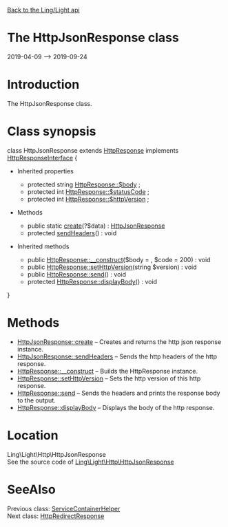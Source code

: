 [Back to the Ling/Light api](https://github.com/lingtalfi/Light/blob/master/doc/api/Ling/Light.md)



The HttpJsonResponse class
================
2019-04-09 --> 2019-09-24






Introduction
============

The HttpJsonResponse class.



Class synopsis
==============


class <span class="pl-k">HttpJsonResponse</span> extends [HttpResponse](https://github.com/lingtalfi/Light/blob/master/doc/api/Ling/Light/Http/HttpResponse.md) implements [HttpResponseInterface](https://github.com/lingtalfi/Light/blob/master/doc/api/Ling/Light/Http/HttpResponseInterface.md) {

- Inherited properties
    - protected string [HttpResponse::$body](#property-body) ;
    - protected int [HttpResponse::$statusCode](#property-statusCode) ;
    - protected int [HttpResponse::$httpVersion](#property-httpVersion) ;

- Methods
    - public static [create](https://github.com/lingtalfi/Light/blob/master/doc/api/Ling/Light/Http/HttpJsonResponse/create.md)(?$data) : [HttpJsonResponse](https://github.com/lingtalfi/Light/blob/master/doc/api/Ling/Light/Http/HttpJsonResponse.md)
    - protected [sendHeaders](https://github.com/lingtalfi/Light/blob/master/doc/api/Ling/Light/Http/HttpJsonResponse/sendHeaders.md)() : void

- Inherited methods
    - public [HttpResponse::__construct](https://github.com/lingtalfi/Light/blob/master/doc/api/Ling/Light/Http/HttpResponse/__construct.md)($body = , $code = 200) : void
    - public [HttpResponse::setHttpVersion](https://github.com/lingtalfi/Light/blob/master/doc/api/Ling/Light/Http/HttpResponse/setHttpVersion.md)(string $version) : void
    - public [HttpResponse::send](https://github.com/lingtalfi/Light/blob/master/doc/api/Ling/Light/Http/HttpResponse/send.md)() : void
    - protected [HttpResponse::displayBody](https://github.com/lingtalfi/Light/blob/master/doc/api/Ling/Light/Http/HttpResponse/displayBody.md)() : void

}






Methods
==============

- [HttpJsonResponse::create](https://github.com/lingtalfi/Light/blob/master/doc/api/Ling/Light/Http/HttpJsonResponse/create.md) &ndash; Creates and returns the http json response instance.
- [HttpJsonResponse::sendHeaders](https://github.com/lingtalfi/Light/blob/master/doc/api/Ling/Light/Http/HttpJsonResponse/sendHeaders.md) &ndash; Sends the http headers of the http response.
- [HttpResponse::__construct](https://github.com/lingtalfi/Light/blob/master/doc/api/Ling/Light/Http/HttpResponse/__construct.md) &ndash; Builds the HttpResponse instance.
- [HttpResponse::setHttpVersion](https://github.com/lingtalfi/Light/blob/master/doc/api/Ling/Light/Http/HttpResponse/setHttpVersion.md) &ndash; Sets the http version of this http response.
- [HttpResponse::send](https://github.com/lingtalfi/Light/blob/master/doc/api/Ling/Light/Http/HttpResponse/send.md) &ndash; Sends the headers and prints the response body to the output.
- [HttpResponse::displayBody](https://github.com/lingtalfi/Light/blob/master/doc/api/Ling/Light/Http/HttpResponse/displayBody.md) &ndash; Displays the body of the http response.





Location
=============
Ling\Light\Http\HttpJsonResponse<br>
See the source code of [Ling\Light\Http\HttpJsonResponse](https://github.com/lingtalfi/Light/blob/master/Http/HttpJsonResponse.php)



SeeAlso
==============
Previous class: [ServiceContainerHelper](https://github.com/lingtalfi/Light/blob/master/doc/api/Ling/Light/Helper/ServiceContainerHelper.md)<br>Next class: [HttpRedirectResponse](https://github.com/lingtalfi/Light/blob/master/doc/api/Ling/Light/Http/HttpRedirectResponse.md)<br>
